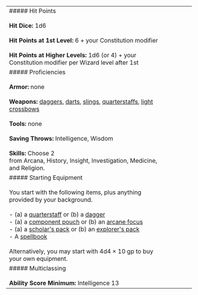 |   |   |   |   |   |   |
|---|---|---|---|---|---|
|##### Hit Points<br><br>**Hit Dice:** 1d6<br><br>**Hit Points at 1st Level:** 6 + your Constitution modifier<br><br>**Hit Points at Higher Levels:** 1d6 (or 4) + your Constitution modifier per Wizard level after 1st|   |   |   |   |   |
|##### Proficiencies<br><br>**Armor:** none<br><br>**Weapons:** [daggers](https://5etools-mirror-1.github.io/items.html#dagger_phb), [darts](https://5etools-mirror-1.github.io/items.html#dart_phb), [slings](https://5etools-mirror-1.github.io/items.html#sling_phb), [quarterstaffs](https://5etools-mirror-1.github.io/items.html#quarterstaff_phb), [light crossbows](https://5etools-mirror-1.github.io/items.html#light%20crossbow_phb)<br><br>**Tools:** none<br><br>**Saving Throws:** Intelligence, Wisdom<br><br>**Skills:** Choose 2 from Arcana, History, Insight, Investigation, Medicine, and Religion.|   |   |   |   |   |
|##### Starting Equipment<br><br>You start with the following items, plus anything provided by your background.<br><br>- (a) a [quarterstaff](https://5etools-mirror-1.github.io/items.html#quarterstaff_phb) or (b) a [dagger](https://5etools-mirror-1.github.io/items.html#dagger_phb)<br>- (a) a [component pouch](https://5etools-mirror-1.github.io/items.html#component%20pouch_phb) or (b) an [arcane focus](https://5etools-mirror-1.github.io/items.html#arcane%20focus_phb)<br>- (a) a [scholar's pack](https://5etools-mirror-1.github.io/items.html#scholar's%20pack_phb) or (b) an [explorer's pack](https://5etools-mirror-1.github.io/items.html#explorer's%20pack_phb)<br>- A [spellbook](https://5etools-mirror-1.github.io/items.html#spellbook_phb)<br><br>Alternatively, you may start with 4d4 × 10 gp to buy your own equipment.|   |   |   |   |   |
|##### Multiclassing<br><br>**Ability Score Minimum:** Intelligence 13|   |   |   |   |   |